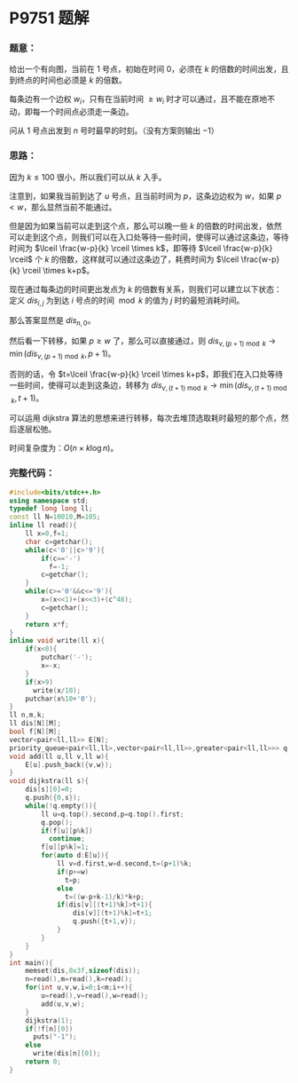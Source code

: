 # P9751 题解

### 题意：

给出一个有向图，当前在 $1$ 号点，初始在时间 $0$，必须在 $k$ 的倍数的时间出发，且到终点的时间也必须是 $k$ 的倍数。

每条边有一个边权 $w_i$，只有在当前时间 $\ge w_i$ 时才可以通过，且不能在原地不动，即每一个时间点必须走一条边。

问从 $1$ 号点出发到 $n$ 号时最早的时刻。（没有方案则输出 $-1$）

### 思路：

因为 $k \le 100$ 很小，所以我们可以从 $k$ 入手。

注意到，如果我当前到达了 $u$ 号点，且当前时间为 $p$，这条边边权为 $w$，如果 $p < w$，那么显然当前不能通过。

但是因为如果当前可以走到这个点，那么可以晚一些 $k$ 的倍数的时间出发，依然可以走到这个点，则我们可以在入口处等待一些时间，使得可以通过这条边，等待时间为 $\lceil \frac{w-p}{k} \rceil \times k$，即等待 $\lceil \frac{w-p}{k} \rceil$ 个 $k$ 的倍数，这样就可以通过这条边了，耗费时间为 $\lceil \frac{w-p}{k} \rceil \times k+p$。

现在通过每条边的时间更出发点为 $k$ 的倍数有关系，则我们可以建立以下状态：定义 $dis_{i,j}$ 为到达 $i$ 号点的时间 $\bmod k$ 的值为 $j$ 时的最短消耗时间。

那么答案显然是 $dis_{n,0}$。

然后看一下转移，如果 $p \ge w$ 了，那么可以直接通过，则 $dis_{v,(p+1) \bmod k} \to \min(dis_{v,(p+1) \bmod k},p+1)$。

否则的话，令 $t=\lceil \frac{w-p}{k} \rceil \times k+p$，即我们在入口处等待一些时间，使得可以走到这条边，转移为 $dis_{v,(t+1) \bmod k} \to \min(dis_{v,(t+1) \bmod k},t+1)$。

可以运用 dijkstra 算法的思想来进行转移，每次去堆顶选取耗时最短的那个点，然后逐层松弛。

时间复杂度为：$O(n \times k \log n)$。

### 完整代码：

```cpp
#include<bits/stdc++.h>
using namespace std;
typedef long long ll;
const ll N=10010,M=105;
inline ll read(){
    ll x=0,f=1;
    char c=getchar();
    while(c<'0'||c>'9'){
        if(c=='-')
          f=-1;
        c=getchar();
    }
    while(c>='0'&&c<='9'){
        x=(x<<1)+(x<<3)+(c^48);
        c=getchar();
    }
    return x*f;
}
inline void write(ll x){
	if(x<0){
		putchar('-');
		x=-x;
	}
	if(x>9)
	  write(x/10);
	putchar(x%10+'0');
}
ll n,m,k;
ll dis[N][M];
bool f[N][M];
vector<pair<ll,ll>> E[N];
priority_queue<pair<ll,ll>,vector<pair<ll,ll>>,greater<pair<ll,ll>>> q;
void add(ll u,ll v,ll w){
	E[u].push_back({v,w});
}
void dijkstra(ll s){
	dis[s][0]=0;
	q.push({0,s});
	while(!q.empty()){
		ll u=q.top().second,p=q.top().first;
		q.pop();
		if(f[u][p%k])
		  continue;
		f[u][p%k]=1;
		for(auto d:E[u]){
			ll v=d.first,w=d.second,t=(p+1)%k;
			if(p>=w)
			  t=p;
			else
			  t=((w-p+k-1)/k)*k+p;
			if(dis[v][(t+1)%k]>t+1){
				dis[v][(t+1)%k]=t+1;
				q.push({t+1,v});
			}
		}
	}
}
int main(){
	memset(dis,0x3f,sizeof(dis));
	n=read(),m=read(),k=read();
	for(int u,v,w,i=0;i<m;i++){
		u=read(),v=read(),w=read();
		add(u,v,w);
	}
	dijkstra(1);
	if(!f[n][0])
	  puts("-1");
	else
	  write(dis[n][0]);
	return 0;
}
```
